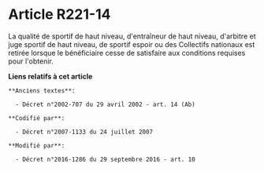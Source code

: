# Article R221-14

La qualité de sportif de haut niveau, d'entraîneur de haut niveau, d'arbitre et juge sportif de haut niveau, de sportif
espoir ou des Collectifs nationaux est retirée lorsque le bénéficiaire cesse de satisfaire aux conditions requises pour
l'obtenir.

**Liens relatifs à cet article**

	**Anciens textes**:

	  - Décret n°2002-707 du 29 avril 2002 - art. 14 (Ab)

	**Codifié par**:

	  - Décret n°2007-1133 du 24 juillet 2007

	**Modifié par**:

	  - Décret n°2016-1286 du 29 septembre 2016 - art. 10
